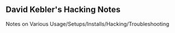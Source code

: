##  David Kebler's Hacking Notes

Notes on Various Usage/Setups/Installs/Hacking/Troubleshooting   



















